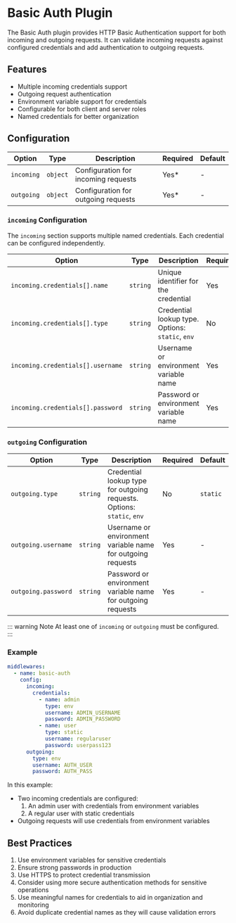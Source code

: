 # Basic Auth Plugin

The Basic Auth plugin provides HTTP Basic Authentication support for both incoming and outgoing requests. It can validate incoming requests against configured credentials and add authentication to outgoing requests.

## Features

- Multiple incoming credentials support
- Outgoing request authentication
- Environment variable support for credentials
- Configurable for both client and server roles
- Named credentials for better organization

## Configuration

| Option     | Type     | Description                         | Required | Default |
| ---------- | -------- | ----------------------------------- | -------- | ------- |
| `incoming` | `object` | Configuration for incoming requests | Yes\*    | -       |
| `outgoing` | `object` | Configuration for outgoing requests | Yes\*    | -       |

### `incoming` Configuration

The `incoming` section supports multiple named credentials. Each credential can be configured independently.

| Option                            | Type     | Description                                      | Required | Default  |
| --------------------------------- | -------- | ------------------------------------------------ | -------- | -------- |
| `incoming.credentials[].name`     | `string` | Unique identifier for the credential             | Yes      | -        |
| `incoming.credentials[].type`     | `string` | Credential lookup type. Options: `static`, `env` | No       | `static` |
| `incoming.credentials[].username` | `string` | Username or environment variable name            | Yes      | -        |
| `incoming.credentials[].password` | `string` | Password or environment variable name            | Yes      | -        |

### `outgoing` Configuration

| Option              | Type     | Description                                                            | Required | Default  |
| ------------------- | -------- | ---------------------------------------------------------------------- | -------- | -------- |
| `outgoing.type`     | `string` | Credential lookup type for outgoing requests. Options: `static`, `env` | No       | `static` |
| `outgoing.username` | `string` | Username or environment variable name for outgoing requests            | Yes      | -        |
| `outgoing.password` | `string` | Password or environment variable name for outgoing requests            | Yes      | -        |

::: warning Note
At least one of `incoming` or `outgoing` must be configured.  
:::

### Example

```yaml
middlewares:
  - name: basic-auth
    config:
      incoming:
        credentials:
          - name: admin
            type: env
            username: ADMIN_USERNAME
            password: ADMIN_PASSWORD
          - name: user
            type: static
            username: regularuser
            password: userpass123
      outgoing:
        type: env
        username: AUTH_USER
        password: AUTH_PASS
```

In this example:

- Two incoming credentials are configured:
  1. An admin user with credentials from environment variables
  2. A regular user with static credentials
- Outgoing requests will use credentials from environment variables

## Best Practices

1. Use environment variables for sensitive credentials
2. Ensure strong passwords in production
3. Use HTTPS to protect credential transmission
4. Consider using more secure authentication methods for sensitive operations
5. Use meaningful names for credentials to aid in organization and monitoring
6. Avoid duplicate credential names as they will cause validation errors
